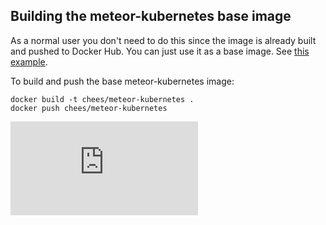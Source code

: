 <!-- BEGIN MUNGE: UNVERSIONED_WARNING -->


<!-- END MUNGE: UNVERSIONED_WARNING -->
Building the meteor-kubernetes base image
-----------------------------------------

As a normal user you don't need to do this since the image is already built and pushed to Docker Hub. You can just use it as a base image. See [this example](https://github.com/Q42/meteor-gke-example/blob/master/Dockerfile).

To build and push the base meteor-kubernetes image:

    docker build -t chees/meteor-kubernetes .
    docker push chees/meteor-kubernetes


<!-- BEGIN MUNGE: GENERATED_ANALYTICS -->
[![Analytics](https://kubernetes-site.appspot.com/UA-36037335-10/GitHub/examples/meteor/dockerbase/README.md?pixel)]()
<!-- END MUNGE: GENERATED_ANALYTICS -->
